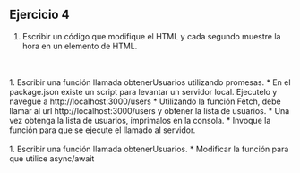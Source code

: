 ## Ejercicio 4

1. Escribir un código que modifique el HTML y cada segundo muestre la hora en un elemento de HTML.
<br />
<br /> 
 1. Escribir una función llamada obtenerUsuarios utilizando promesas.
   * En el package.json existe un script para levantar un servidor local. Ejecutelo y navegue a http://localhost:3000/users
   * Utilizando la función Fetch, debe llamar al url http://localhost:3000/users y obtener la lista de usuarios.
   * Una vez obtenga la lista de usuarios, imprimalos en la consola.
   * Invoque la función para que se ejecute el llamado al servidor.
<br />
<br />
1. Escribir una función llamada obtenerUsuarios.
   * Modificar la función para que utilice async/await
    